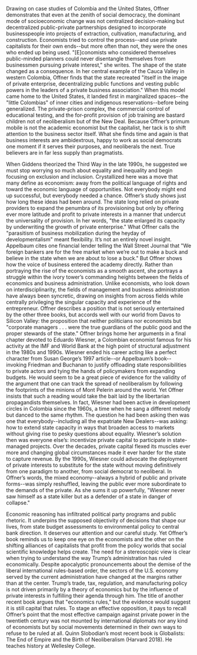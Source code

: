Drawing on case studies of Colombia and the United States, Offner demonstrates that even at the zenith of social democracy, the dominant mode of socioeconomic change was not centralized decision-making but decentralized public-private partnerships designed to incorporate businesspeople into projects of extraction, cultivation, manufacturing, and construction. Economists tried to control the process--and use private capitalists for their own ends--but more often than not, they were the ones who ended up being used. "[E]conomists who considered themselves public-minded planners could never disentangle themselves from businessmen pursuing private interest," she writes.
The shape of the state changed as a consequence. In her central example of the Cauca Valley in western Colombia, Offner finds that the state recreated "itself in the image of private enterprise, decentralizing public functions and vesting public powers in the leaders of a private business association." When this model came home to the United States, it landed first in marginalized spaces--the "little Colombias" of inner cities and indigenous reservations--before being generalized. The private-prison complex, the commercial control of educational testing, and the for-profit provision of job training are bastard children not of neoliberalism but of the New Deal.
Because Offner’s primum mobile is not the academic economist but the capitalist, her tack is to shift attention to the business sector itself. What she finds time and again is that business interests are ambidextrous, happy to work as social democrats one moment if it serves their purposes, and neoliberals the next. True believers are in far less supply than pragmatists.
 
When Giddens theorized the Third Way in the late 1990s, he suggested we must stop worrying so much about equality and inequality and begin focusing on exclusion and inclusion. Crystallized here was a move that many define as economism: away from the political language of rights and toward the economic language of opportunities. Not everybody might end up successful, but everybody needed a chance. Offner’s study shows just how long these ideas had been around. The state long relied on private providers to expand the penumbra of its provisioning but only by offering ever more latitude and profit to private interests in a manner that undercut the universality of provision. In her words, "the state enlarged its capacity by underwriting the growth of private enterprise."
What Offner calls the "parasitism of business mobilization during the heyday of developmentalism" meant flexibility. It’s not an entirely novel insight. Appelbaum cites one financial lender telling the Wall Street Journal that "We foreign bankers are for the free market when we’re out to make a buck and believe in the state when we are about to lose a buck." But Offner shows how the voice of business entered the academy directly. Rather than portraying the rise of the economists as a smooth ascent, she portrays a struggle within the ivory tower’s commanding heights between the fields of economics and business administration.
Unlike economists, who look down on interdisciplinarity, the fields of management and business administration have always been syncretic, drawing on insights from across fields while centrally privileging the singular capacity and experience of the entrepreneur. Offner describes a position that is not seriously entertained by the other three books, but accords well with our world from Davos to Silicon Valley: the proposition that neither politicians nor economists but "corporate managers . . . were the true guardians of the public good and the proper stewards of the state."
Offner brings home her arguments in a final chapter devoted to Eduardo Wiesner, a Colombian economist famous for his activity at the IMF and World Bank at the high point of structural adjustment in the 1980s and 1990s. Wiesner ended his career acting like a perfect character from Susan George’s 1997 article--or Appelbaum’s book--invoking Friedman and Buchanan to justify offloading state responsibilities to private actors and tying the hands of policymakers from expanding budgets. He would seem to be a great piece of evidence for the validity of the argument that one can track the spread of neoliberalism by following the footprints of the minions of Mont Pelerin around the world. Yet Offner insists that such a reading would take the bait laid by the libertarian propagandists themselves.
In fact, Wiesner had been active in development circles in Colombia since the 1960s, a time when he sang a different melody but danced to the same rhythm. The question he had been asking then was one that everybody--including all the expatriate New Dealers--was asking: how to extend state capacity in ways that broaden access to markets without giving rise to pesky questions about equality.
Wiesner’s solution then was everyone else’s: incentivize private capital to participate in state-managed projects. Over the decades, private capital flexed its muscles ever more and changing global circumstances made it ever harder for the state to capture revenue. By the 1990s, Wiesner could advocate the deployment of private interests to substitute for the state without moving definitively from one paradigm to another, from social democrat to neoliberal.
In Offner’s words, the mixed economy--always a hybrid of public and private forms--was simply reshuffled, leaving the public ever more subordinate to the demands of the private. As she sums it up powerfully, "Wiesner never saw himself as a state killer but as a defender of a state in danger of collapse."
 
Economic reasoning has infiltrated political party programs and public rhetoric. It underpins the supposed objectivity of decisions that shape our lives, from state budget assessments to environmental policy to central bank direction. It deserves our attention and our careful study. Yet Offner’s book reminds us to keep one eye on the economists and the other on the shifting alliances of capitalists that profit from the policy worlds that social scientific knowledge helps create.
The need for a stereoscopic view is clear when trying to understand the way Trump’s administration has ruled economically. Despite apocalyptic pronouncements about the demise of the liberal international rules-based order, the sectors of the U.S. economy served by the current administration have changed at the margins rather than at the center.
Trump’s trade, tax, regulation, and manufacturing policy is not driven primarily by a theory of economics but by the influence of private interests in fulfilling their agenda through him. The title of another recent book argues that "economics rules," but the evidence would suggest it is still capital that rules. To stage an effective opposition, it pays to recall Offner’s point that the most effective campaign against private power in the twentieth century was not mounted by international diplomats nor any kind of economists but by social movements determined in their own ways to refuse to be ruled at all.
Quinn Slobodian’s most recent book is Globalists: The End of Empire and the Birth of Neoliberalism (Harvard 2018). He teaches history at Wellesley College.
